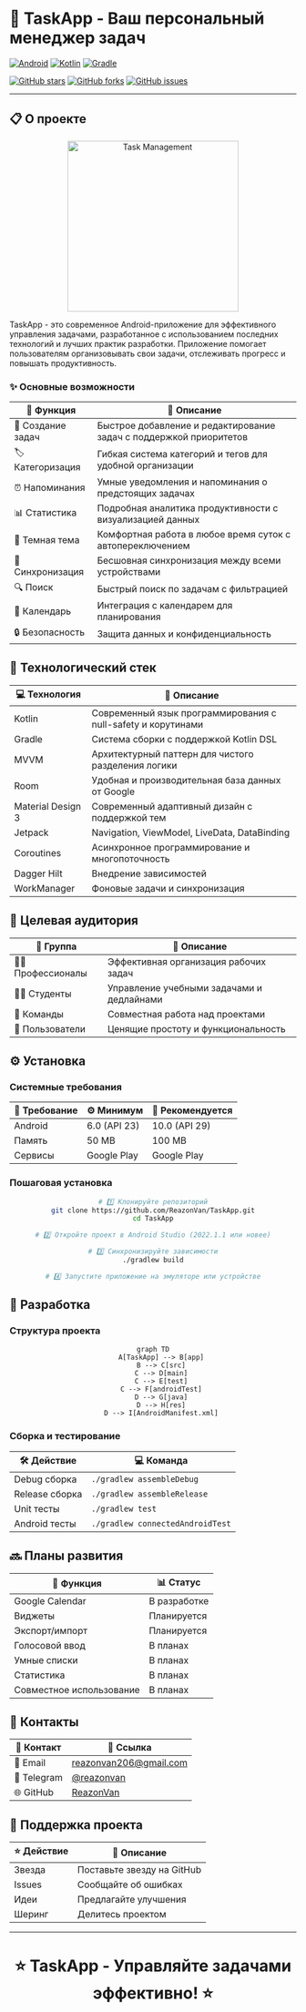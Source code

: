 # 📱 TaskApp - Ваш персональный менеджер задач

[![Android](https://img.shields.io/badge/Android-3DDC84?style=for-the-badge&logo=android&logoColor=white)](https://developer.android.com)
[![Kotlin](https://img.shields.io/badge/Kotlin-0095D5?style=for-the-badge&logo=kotlin&logoColor=white)](https://kotlinlang.org)
[![Gradle](https://img.shields.io/badge/Gradle-02303A?style=for-the-badge&logo=gradle&logoColor=white)](https://gradle.org)

[![GitHub stars](https://img.shields.io/github/stars/ReazonVan/TaskApp.svg?style=social)](https://github.com/ReazonVan/TaskApp/stargazers)
[![GitHub forks](https://img.shields.io/github/forks/ReazonVan/TaskApp.svg?style=social)](https://github.com/ReazonVan/TaskApp/network)
[![GitHub issues](https://img.shields.io/github/issues/ReazonVan/TaskApp.svg?style=social)](https://github.com/ReazonVan/TaskApp/issues)

---

## 📋 О проекте

<div align="center">

<img src="https://media.giphy.com/media/v1.Y2lkPTc5MGI3NjExNmQ5MzBiYTNiM2EyYjM3ZDM4ZmM5ZGE5MzFhYzJiZDY4ZmFjZDU5YiZlcD12MV9pbnRlcm5hbF9naWZzX2dpZklkJmN0PWc/3o7abrH8o4HMgEAV9e/giphy.gif" width="300" alt="Task Management">

</div>

TaskApp - это современное Android-приложение для эффективного управления задачами, разработанное с использованием последних технологий и лучших практик разработки. Приложение помогает пользователям организовывать свои задачи, отслеживать прогресс и повышать продуктивность.

### ✨ Основные возможности

<div align="center">

| 🚀 Функция | 📝 Описание |
|------------|-------------|
| 📝 Создание задач | Быстрое добавление и редактирование задач с поддержкой приоритетов |
| 🏷️ Категоризация | Гибкая система категорий и тегов для удобной организации |
| ⏰ Напоминания | Умные уведомления и напоминания о предстоящих задачах |
| 📊 Статистика | Подробная аналитика продуктивности с визуализацией данных |
| 🌙 Темная тема | Комфортная работа в любое время суток с автопереключением |
| 🔄 Синхронизация | Бесшовная синхронизация между всеми устройствами |
| 🔍 Поиск | Быстрый поиск по задачам с фильтрацией |
| 📅 Календарь | Интеграция с календарем для планирования |
| 🔒 Безопасность | Защита данных и конфиденциальность |

</div>

## 🚀 Технологический стек

<div align="center">

| 💻 Технология | 📝 Описание |
|---------------|-------------|
| Kotlin | Современный язык программирования с null-safety и корутинами |
| Gradle | Система сборки с поддержкой Kotlin DSL |
| MVVM | Архитектурный паттерн для чистого разделения логики |
| Room | Удобная и производительная база данных от Google |
| Material Design 3 | Современный адаптивный дизайн с поддержкой тем |
| Jetpack | Navigation, ViewModel, LiveData, DataBinding |
| Coroutines | Асинхронное программирование и многопоточность |
| Dagger Hilt | Внедрение зависимостей |
| WorkManager | Фоновые задачи и синхронизация |

</div>

## 🎯 Целевая аудитория

<div align="center">

| 👥 Группа | 📝 Описание |
|-----------|-------------|
| 👨‍💼 Профессионалы | Эффективная организация рабочих задач |
| 👩‍🎓 Студенты | Управление учебными задачами и дедлайнами |
| 👥 Команды | Совместная работа над проектами |
| 📱 Пользователи | Ценящие простоту и функциональность |

</div>

## ⚙️ Установка

### Системные требования

<div align="center">

| 📱 Требование | ⚙️ Минимум | 🚀 Рекомендуется |
|---------------|------------|------------------|
| Android | 6.0 (API 23) | 10.0 (API 29) |
| Память | 50 MB | 100 MB |
| Сервисы | Google Play | Google Play |

</div>

### Пошаговая установка

<div align="center">

```bash
# 1️⃣ Клонируйте репозиторий
git clone https://github.com/ReazonVan/TaskApp.git
cd TaskApp

# 2️⃣ Откройте проект в Android Studio (2022.1.1 или новее)

# 3️⃣ Синхронизируйте зависимости
./gradlew build

# 4️⃣ Запустите приложение на эмуляторе или устройстве
```

</div>

## 🔧 Разработка

### Структура проекта

<div align="center">

```mermaid
graph TD
    A[TaskApp] --> B[app]
    B --> C[src]
    C --> D[main]
    C --> E[test]
    C --> F[androidTest]
    D --> G[java]
    D --> H[res]
    D --> I[AndroidManifest.xml]
```

</div>

### Сборка и тестирование

<div align="center">

| 🛠️ Действие | 💻 Команда |
|-------------|------------|
| Debug сборка | `./gradlew assembleDebug` |
| Release сборка | `./gradlew assembleRelease` |
| Unit тесты | `./gradlew test` |
| Android тесты | `./gradlew connectedAndroidTest` |

</div>

## 🔜 Планы развития

<div align="center">

| 🚀 Функция | 📊 Статус |
|------------|-----------|
| Google Calendar | В разработке |
| Виджеты | Планируется |
| Экспорт/импорт | Планируется |
| Голосовой ввод | В планах |
| Умные списки | В планах |
| Статистика | В планах |
| Совместное использование | В планах |

</div>

## 📧 Контакты

<div align="center">

| 📱 Контакт | 🔗 Ссылка |
|------------|-----------|
| 📧 Email | [reazonvan206@gmail.com](mailto:reazonvan206@gmail.com) |
| 💬 Telegram | [@reazonvan](https://t.me/reazonvan) |
| 🌐 GitHub | [ReazonVan](https://github.com/ReazonVan) |

</div>

## 🤝 Поддержка проекта

<div align="center">

| ⭐ Действие | 📝 Описание |
|------------|-------------|
| Звезда | Поставьте звезду на GitHub |
| Issues | Сообщайте об ошибках |
| Идеи | Предлагайте улучшения |
| Шеринг | Делитесь проектом |

</div>

---

<div align="center">
  
# ⭐️ TaskApp - Управляйте задачами эффективно! ⭐️

</div> 